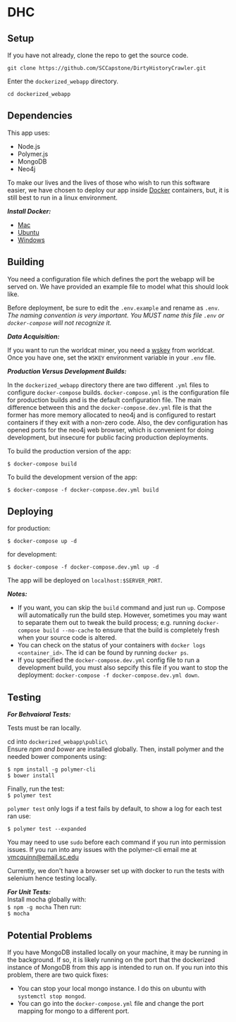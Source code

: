 # DHC

## Setup  

If you have not already, clone the repo to get the source code. 

```
git clone https://github.com/SCCapstone/DirtyHistoryCrawler.git
```
  
Enter the `dockerized_webapp` directory.
```
cd dockerized_webapp
```  

## Dependencies  

This app uses:

  + Node.js
  + Polymer.js
  + MongoDB
  + Neo4j

To make our lives and the lives of those who wish to run this software easier, we have chosen to deploy our app inside [Docker](https://docs.docker.com/) containers, but, it is still best to run in a linux environment.

***Install Docker:***

  + [Mac](https://docs.docker.com/docker-for-mac/install/)
  + [Ubuntu](https://docs.docker.com/engine/installation/linux/docker-ce/ubuntu/)
  + [Windows](https://docs.docker.com/docker-for-windows/install/)

## Building  

You need a configuration file which defines the port the webapp will be served on. We have provided an example file to model what this should look like.

Before deployment, be sure to edit the `.env.example` and rename as `.env`. _The naming convention is very important. You MUST name this file `.env` or `docker-compose` will not recognize it._  

***Data Acquisition:***

If you want to run the worldcat miner, you need a [wskey](https://www.oclc.org/developer/develop/authentication/what-is-a-wskey.en.html) from worldcat. Once you have one, set the `WSKEY` environment variable in your `.env` file.

***Production Versus Development Builds:***

In the `dockerized_webapp` directory there are two different `.yml` files to configure `docker-compose` builds. `docker-compose.yml` is the configuration file for production builds and is the default configuration file. The main difference between this and the `docker-compose.dev.yml` file is that the former has more memory allocated to neo4j and is configured to restart containers if they exit with a non-zero code. Also, the dev configuration has opened ports for the neo4j web browser, which is convenient for doing development, but insecure for public facing production deployments.  

To build the production version of the app:  
```
$ docker-compose build
```

To build the development version of the app:
```
$ docker-compose -f docker-compose.dev.yml build
```  

## Deploying

for production:  
```
$ docker-compose up -d
```

for development:
```
$ docker-compose -f docker-compose.dev.yml up -d
```

The app will be deployed on `localhost:$SERVER_PORT`.

***Notes:***
  + If you want, you can skip the `build` command and just run `up`. Compose will automatically run the build step. However, sometimes you may want to separate them out to tweak the build process; e.g. running `docker-compose build --no-cache` to ensure that the build is completely fresh when your source code is altered.
  + You can check on the status of your containers with `docker logs <container_id>`. The id can be found by running `docker ps`.
  + If you specified the `docker-compose.dev.yml` config file to run a development build, you must also sepcify this file if you want to stop the deployment: `docker-compose -f docker-compose.dev.yml down`.  
  
## Testing  

***For Behvaioral Tests:***

  Tests must be ran locally.  
  
  cd into ```dockerized_webapp\public\```  
  Ensure _npm and bower_ are installed globally. Then, install polymer and the needed bower components using:  
  ```
  $ npm install -g polymer-cli
  $ bower install
  ```
  
  Finally, run the test:  
  `$ polymer test`  
  
  `polymer test` only logs if a test fails by default, to show a log for each test ran use: 
  
  `$ polymer test --expanded`
  
  You may need to use `sudo` before each command if you run into permission issues.
  If you run into any issues with the polymer-cli email me at vmcquinn@email.sc.edu
  
  Currently, we don't have a browser set up with docker to run the tests with selenium hence testing locally.
  
  ***For Unit Tests:***  
  Install mocha globally with:  
  `$ npm -g mocha` 
  Then run:   
  `$ mocha`

## Potential Problems  

If you have MongoDB installed locally on your machine, it may be running in the background. If so, it is likely running on the port that the dockerized instance of MongoDB from this app is intended to run on. If you run into this problem, there are two quick fixes:

  + You can stop your local mongo instance. I do this on ubuntu with `systemctl stop mongod`.
  + You can go into the `docker-compose.yml` file and change the port mapping for mongo to a different port.

